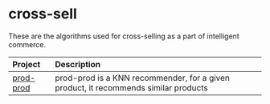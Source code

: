 # cross-sell

These are the algorithms used for cross-selling as a part of intelligent
commerce. 

| Project                                | Description                                                                                                  |
|:---------------------------------------|:-------------------------------------------------------------------------------------------------------------|
| [prod-prod](prod-prod)           | prod-prod is a KNN recommender, for a given product, it recommends similar products |
